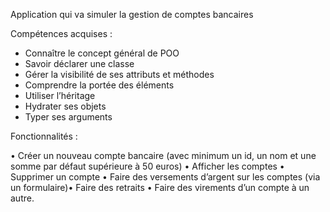 Application qui va simuler la gestion de comptes bancaires

Compétences acquises :

- Connaître le concept général de POO
- Savoir déclarer une classe
- Gérer la visibilité de ses attributs et méthodes
- Comprendre la portée des éléments
- Utiliser l’héritage
- Hydrater ses objets
- Typer ses arguments

Fonctionnalités : 

• Créer un nouveau compte bancaire (avec minimum un id, un nom et une somme par défaut
  supérieure à 50 euros)
• Afficher les comptes
• Supprimer un compte
• Faire des versements d’argent sur les comptes (via un formulaire)• Faire des retraits
• Faire des virements d’un compte à un autre.
